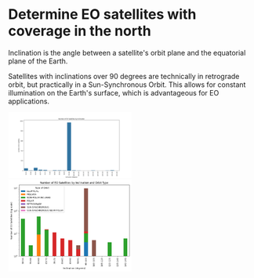 # Determine EO satellites with coverage in the north

Inclination is the angle between a satellite's orbit plane and the equatorial plane of the Earth.

Satellites with inclinations over 90 degrees are technically in retrograde orbit, but practically in a Sun-Synchronous Orbit. This allows for constant illumination on the Earth's surface, which is advantageous for EO applications.

<img src="eo_satellites_by_inclination.png" width="50%" height="50%">
<img src="eo_satellites_by_inclination_and_orbit_type.png" width="50%" height="50%">